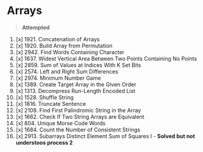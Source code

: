 # Arrays
> **Attempted**
1.   [x] 1921. Concatenation of Arrays 
2.   [x] 1920. Build Array from Permutation
3.   [x] 2942. Find Words Containing Character
4.   [x] 1637. Widest Vertical Area Between Two Points Containing No Points
5.   [x] 2859. Sum of Values at Indices With K Set Bits
6.   [x] 2574. Left and Right Sum Differences
7.   [x] 2974. Minimum Number Game
8.   [x] 1389. Create Target Array in the Given Order
9.   [x] 1313. Decompress Run-Length Encoded List
10.  [x] 1528. Shuffle String
11.  [x] 1816. Truncate Sentence 
12.  [x] 2108. Find First Palindromic String in the Array
13.  [x] 1662. Check If Two String Arrays are Equivalent
14.  [x] 804. Unique Morse Code Words
15.  [x] 1684. Count the Number of Consistent Strings
16.  [x] 2913. Subarrays Distinct Element Sum of Squares I - **Solved but not understoos process 2**